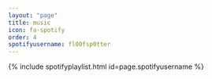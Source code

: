 ```yaml
---
layout: "page"
title: music
icon: fa-spotify
order: 4
spotifyusername: fl00fsp0tter
---
```


{% include spotifyplaylist.html id=page.spotifyusername %}
